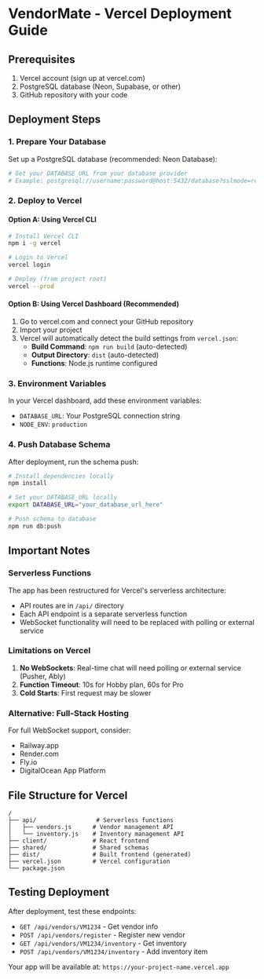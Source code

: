 # VendorMate - Vercel Deployment Guide

## Prerequisites
1. Vercel account (sign up at vercel.com)
2. PostgreSQL database (Neon, Supabase, or other)
3. GitHub repository with your code

## Deployment Steps

### 1. Prepare Your Database
Set up a PostgreSQL database (recommended: Neon Database):
```bash
# Get your DATABASE_URL from your database provider
# Example: postgresql://username:password@host:5432/database?sslmode=require
```

### 2. Deploy to Vercel

#### Option A: Using Vercel CLI
```bash
# Install Vercel CLI
npm i -g vercel

# Login to Vercel
vercel login

# Deploy (from project root)
vercel --prod
```

#### Option B: Using Vercel Dashboard (Recommended)
1. Go to vercel.com and connect your GitHub repository
2. Import your project
3. Vercel will automatically detect the build settings from `vercel.json`:
   - **Build Command**: `npm run build` (auto-detected)
   - **Output Directory**: `dist` (auto-detected)
   - **Functions**: Node.js runtime configured

### 3. Environment Variables
In your Vercel dashboard, add these environment variables:

- `DATABASE_URL`: Your PostgreSQL connection string
- `NODE_ENV`: `production`

### 4. Push Database Schema
After deployment, run the schema push:
```bash
# Install dependencies locally
npm install

# Set your DATABASE_URL locally
export DATABASE_URL="your_database_url_here"

# Push schema to database
npm run db:push
```

## Important Notes

### Serverless Functions
The app has been restructured for Vercel's serverless architecture:
- API routes are in `/api/` directory
- Each API endpoint is a separate serverless function
- WebSocket functionality will need to be replaced with polling or external service

### Limitations on Vercel
1. **No WebSockets**: Real-time chat will need polling or external service (Pusher, Ably)
2. **Function Timeout**: 10s for Hobby plan, 60s for Pro
3. **Cold Starts**: First request may be slower

### Alternative: Full-Stack Hosting
For full WebSocket support, consider:
- Railway.app
- Render.com
- Fly.io
- DigitalOcean App Platform

## File Structure for Vercel
```
/
├── api/                 # Serverless functions
│   ├── vendors.js      # Vendor management API
│   └── inventory.js    # Inventory management API
├── client/             # React frontend
├── shared/             # Shared schemas
├── dist/               # Built frontend (generated)
├── vercel.json         # Vercel configuration
└── package.json
```

## Testing Deployment
After deployment, test these endpoints:
- `GET /api/vendors/VM1234` - Get vendor info
- `POST /api/vendors/register` - Register new vendor
- `GET /api/vendors/VM1234/inventory` - Get inventory
- `POST /api/vendors/VM1234/inventory` - Add inventory item

Your app will be available at: `https://your-project-name.vercel.app`